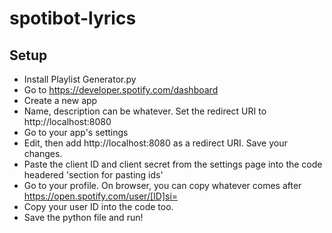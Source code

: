# spotibot-lyrics

## Setup
- Install Playlist Generator.py
- Go to https://developer.spotify.com/dashboard
- Create a new app
- Name, description can be whatever. Set the redirect URI to http://localhost:8080
- Go to your app's settings
- Edit, then add http://localhost:8080 as a redirect URI. Save your changes.
- Paste the client ID and client secret from the settings page into the code headered 'section for pasting ids'
- Go to your profile. On browser, you can copy whatever comes after https://open.spotify.com/user/[ID]si=
- Copy your user ID into the code too.
- Save the python file and run!
